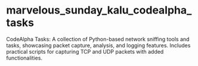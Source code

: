 # marvelous_sunday_kalu_codealpha_tasks
CodeAlpha Tasks: A collection of Python-based network sniffing tools and tasks, showcasing packet capture, analysis, and logging features. Includes practical scripts for capturing TCP and UDP packets with added functionalities.
